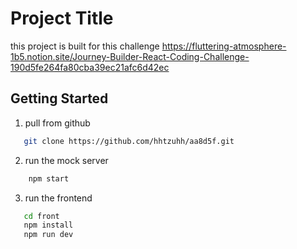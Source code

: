 # Project Title
this project is built for this challenge
https://fluttering-atmosphere-1b5.notion.site/Journey-Builder-React-Coding-Challenge-190d5fe264fa80cba39ec21afc6d42ec

## Getting Started
1. pull from github
```bash
   git clone https://github.com/hhtzuhh/aa8d5f.git
```

2. run the mock server
```bash
    npm start
```

3. run the frontend
```bash
   cd front
   npm install
   npm run dev
```






